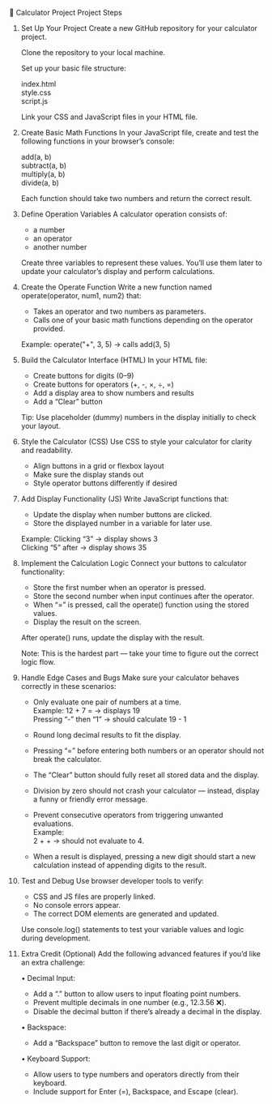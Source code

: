 🧮 Calculator Project
Project Steps
1. Set Up Your Project
    Create a new GitHub repository for your calculator project.
    
    Clone the repository to your local machine.
    
    Set up your basic file structure:
    
    index.html  
    style.css  
    script.js
    
    Link your CSS and JavaScript files in your HTML file.

2. Create Basic Math Functions
    In your JavaScript file, create and test the following functions in your browser’s console:
    
    add(a, b)  
    subtract(a, b)  
    multiply(a, b)  
    divide(a, b)

    Each function should take two numbers and return the correct result.

3. Define Operation Variables
    A calculator operation consists of:
    - a number
    - an operator
    - another number
    
    Create three variables to represent these values.
    You’ll use them later to update your calculator’s display and perform calculations.

4. Create the Operate Function
    Write a new function named operate(operator, num1, num2) that:
    - Takes an operator and two numbers as parameters.
    - Calls one of your basic math functions depending on the operator provided.
    
    Example:
    operate("+", 3, 5) → calls add(3, 5)

5. Build the Calculator Interface (HTML)
    In your HTML file:
    - Create buttons for digits (0–9)
    - Create buttons for operators (+, -, ×, ÷, =)
    - Add a display area to show numbers and results
    - Add a “Clear” button

    Tip: Use placeholder (dummy) numbers in the display initially to check your layout.

6. Style the Calculator (CSS)
    Use CSS to style your calculator for clarity and readability.
    - Align buttons in a grid or flexbox layout
    - Make sure the display stands out
    - Style operator buttons differently if desired

7. Add Display Functionality (JS)
    Write JavaScript functions that:
    - Update the display when number buttons are clicked.
    - Store the displayed number in a variable for later use.
    
    Example:
    Clicking “3” → display shows 3  
    Clicking “5” after → display shows 35

8. Implement the Calculation Logic
    Connect your buttons to calculator functionality:
    - Store the first number when an operator is pressed.
    - Store the second number when input continues after the operator.
    - When “=” is pressed, call the operate() function using the stored values.
    - Display the result on the screen.

    After operate() runs, update the display with the result.

    Note: This is the hardest part — take your time to figure out the correct logic flow.

9. Handle Edge Cases and Bugs
    Make sure your calculator behaves correctly in these scenarios:
    
    - Only evaluate one pair of numbers at a time.  
      Example:
      12 + 7 = → displays 19  
      Pressing “-” then “1” → should calculate 19 - 1
    
    - Round long decimal results to fit the display.
    
    - Pressing “=” before entering both numbers or an operator should not break the calculator.
    
    - The “Clear” button should fully reset all stored data and the display.
    
    - Division by zero should not crash your calculator — instead, display a funny or friendly error message.
    
    - Prevent consecutive operators from triggering unwanted evaluations.  
      Example:  
      2 + + → should not evaluate to 4.
    
    - When a result is displayed, pressing a new digit should start a new calculation instead of appending digits to the result.

10. Test and Debug
    Use browser developer tools to verify:
    - CSS and JS files are properly linked.
    - No console errors appear.
    - The correct DOM elements are generated and updated.

    Use console.log() statements to test your variable values and logic during development.

11. Extra Credit (Optional)
    Add the following advanced features if you’d like an extra challenge:

    • Decimal Input:
      - Add a “.” button to allow users to input floating point numbers.
      - Prevent multiple decimals in one number (e.g., 12.3.56 ❌).
      - Disable the decimal button if there’s already a decimal in the display.

    • Backspace:
      - Add a “Backspace” button to remove the last digit or operator.

    • Keyboard Support:
      - Allow users to type numbers and operators directly from their keyboard.
      - Include support for Enter (=), Backspace, and Escape (clear).
